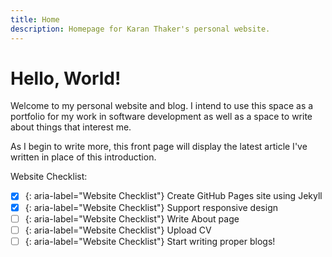 ```yaml
---
title: Home
description: Homepage for Karan Thaker's personal website.
---
```


# Hello, World!

Welcome to my personal website and blog. I intend to use this space as a portfolio for my work in software development as well as a space to write about things that interest me.

As I begin to write more, this front page will display the latest article I've written in place of this introduction.

Website Checklist:
- [x] {: aria-label="Website Checklist"} Create GitHub Pages site using Jekyll
- [x] {: aria-label="Website Checklist"} Support responsive design
- [ ] {: aria-label="Website Checklist"} Write About page
- [ ] {: aria-label="Website Checklist"} Upload CV
- [ ] {: aria-label="Website Checklist"} Start writing proper blogs!
